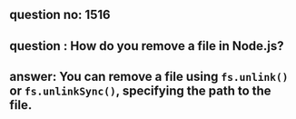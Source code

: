 
      
## question no: 1516

## question : How do you remove a file in Node.js?

## answer: You can remove a file using `fs.unlink()` or `fs.unlinkSync()`, specifying the path to the file.
      